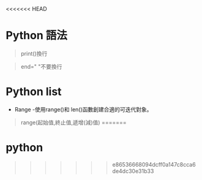 <<<<<<< HEAD
# Python 語法
>print()換行

>end=" "不要換行
# Python list
* Range -使用range()和 len()函數創建合適的可迭代對象。
>range(起始值,終止值,遞增(減)值)
=======
# python
>>>>>>> e86536668094dcff0a147c8cca6de4dc30e31b33
